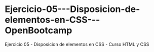 # Ejercicio-05---Disposicion-de-elementos-en-CSS---OpenBootcamp
Ejercicio 05 - Disposicion de elementos en CSS - Curso HTML y CSS
